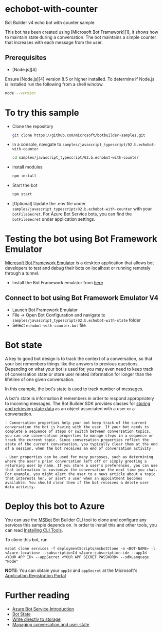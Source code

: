 # echobot-with-counter
Bot Builder v4 echo bot with counter sample

This bot has been created using [Microsoft Bot Framework][1], it shows how to maintain state during a conversation.  The bot maintains a simple counter that increases with each message from the user.

## Prerequisites
- [Node.js][4]

Ensure [Node.js][4] version 8.5 or higher installed.  To determine if Node.js is installed run the following from a shell window.

```bash
node --version
```

# To try this sample
- Clone the repository
    ```bash
    git clone https://github.com/microsoft/botbuilder-samples.git
    ```
- In a console, navigate to `samples/javascript_typescript/02.b.echobot-with-counter`
    ```bash
    cd samples/javascript_typescript/02.b.echobot-with-counter
    ```

- Install modules
    ```bash
    npm install
    ```
- Start the bot
    ```bash
    npm start
    ```

- [Optional] Update the .env file under `samples/javascript_typescript/02.b.echobot-with-counter` with your `botFileSecret`.
For Azure Bot Service bots, you can find the `botFileSecret` under application settings.

# Testing the bot using Bot Framework Emulator
[Microsoft Bot Framework Emulator](https://github.com/microsoft/botframework-emulator) is a desktop application that allows bot developers to test and debug their bots on localhost or running remotely through a tunnel.

- Install the Bot Framework emulator from [here](https://github.com/Microsoft/BotFramework-Emulator/releases)

## Connect to bot using Bot Framework Emulator **V4**
- Launch Bot Framework Emulator
- File -> Open Bot Configuration and navigate to `samples/javascript_typescript/02.b.echobot-with-state` folder
- Select `echobot-with-counter.bot` file

# Bot state
A key to good bot design is to track the context of a conversation, so that your bot remembers things like the answers to previous questions. Depending on what your bot is used for, you may even need to keep track of conversation state or store user related information for longer than the lifetime of one given conversation.

In this example, the bot's state is used to track number of messages.

 A bot's state is information it remembers in order to respond appropriately to incoming messages. The Bot Builder SDK provides classes for [storing and retrieving state data](https://docs.microsoft.com/en-us/azure/bot-service/bot-builder-howto-v4-state?view=azure-bot-service-4.0&tabs=js) as an object associated with a user or a conversation.

    - Conversation properties help your bot keep track of the current conversation the bot is having with the user. If your bot needs to complete a sequence of steps or switch between conversation topics, you can use conversation properties to manage steps in a sequence or track the current topic. Since conversation properties reflect the state of the current conversation, you typically clear them at the end of a session, when the bot receives an end of conversation activity.

    - User properties can be used for many purposes, such as determining where the user's prior conversation left off or simply greeting a returning user by name. If you store a user's preferences, you can use that information to customize the conversation the next time you chat. For example, you might alert the user to a news article about a topic that interests her, or alert a user when an appointment becomes available. You should clear them if the bot receives a delete user data activity.

# Deploy this bot to Azure
You can use the [MSBot](https://github.com/microsoft/botbuilder-tools) Bot Builder CLI tool to clone and configure any services this sample depends on. In order to install this and other tools, you can read [Installing CLI Tools](../../../Installing_CLI_tools.md).

To clone this bot, run
```
msbot clone services -f deploymentScripts/msbotClone -n <BOT-NAME> -l <Azure-location> --subscriptionId <Azure-subscription-id> --appId <YOUR APP ID> --appSecret <YOUR APP SECRET PASSWORD> --sdkLanguage "Node"
```

**NOTE**: You can obtain your `appId` and `appSecret` at the Microsoft's [Application Registration Portal](https://apps.dev.microsoft.com/)


# Further reading
- [Azure Bot Service Introduction](https://docs.microsoft.com/en-us/azure/bot-service/bot-service-overview-introduction?view=azure-bot-service-4.0)
- [Bot State](https://docs.microsoft.com/en-us/azure/bot-service/bot-builder-storage-concept?view=azure-bot-service-4.0)
- [Write directly to storage](https://docs.microsoft.com/en-us/azure/bot-service/bot-builder-howto-v4-storage?view=azure-bot-service-4.0&tabs=jsechoproperty%2Ccsetagoverwrite%2Ccsetag)
- [Managing conversation and user state](https://docs.microsoft.com/en-us/azure/bot-service/bot-builder-howto-v4-state?view=azure-bot-service-4.0&tabs=js)
